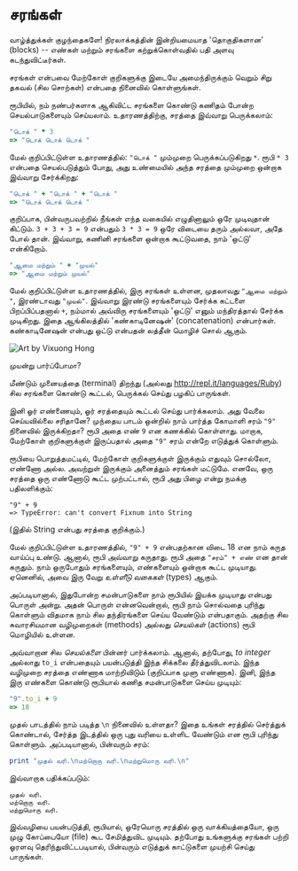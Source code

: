 # சரங்கள்


வாழ்த்துக்கள் குழந்தைகளே! நிரலாக்கத்தின் இன்றியமையாத 'தொகுதிகளான' (blocks) -- எண்கள் மற்றும் சரங்களை கற்றுக்கொள்வதில் பதி அளவு கடந்துவிட்டீர்கள்.

சரங்கள் என்பவை மேற்கோள் குறிகளுக்கு இடையே அமைந்திருக்கும் வெறும் சிறு தகவல் (சில சொற்கள்) என்பதை நினைவில் கொள்ளுங்கள்.

ரூபியில், நம் நண்பர்களாக ஆகிவிட்ட சரங்களை கொண்டு கணிதம் போன்ற செயல்பாடுகளையும் செய்யலாம். உதாரணத்திற்கு, சரத்தை இவ்வாறு பெருக்கலாம்:

```ruby
"டொக் " * 3
=> "டொக் டொக் டொக் "
```

மேல் குறிப்பிட்டுள்ள உதாரணத்தில்: `"டொக் "` மும்முறை பெருக்கப்படுகிறது `*`. ரூபி `* 3` என்பதை செயல்படுத்தும் போது, அது உண்மையில் அந்த சரத்தை மும்முறை ஒன்றாக இவ்வாறு சேர்க்கிறது:

```ruby
"டொக் " + "டொக் " + "டொக் "
=> "டொக் டொக் டொக் "
```

குறிப்பாக, பின்வருபவற்றில் நீங்கள் எந்த வகையில் எழுதினாலும் ஒரே முடிவுதான் கிட்டும். `3 + 3 + 3 = 9` என்பதும் `3 * 3 = 9` ஒரே விடையை தரும் அல்லவா, அதே போல் தான். இவ்வாறு, கணினி சரங்களை ஒன்றாக கூட்டுவதை, நாம் 'ஒட்டு' என்கிறோம்.

```ruby
"ஆமை மற்றும் " + "முயல்"
=> "ஆமை மற்றும் முயல்"
```

மேல் குறிப்பிட்டுள்ள உதாரணத்தில், இரு சரங்கள் உள்ளன, முதலாவது `"ஆமை மற்றும் "`, இரண்டாவது `"முயல்"`. இவ்வாறு இரண்டு சரங்களையும் சேர்க்க கட்டளை பிறப்பிப்பதனால் `+`, நம்மால் அவ்விரு சரங்களையும் 'ஒட்டு' எனும் மந்திரத்தால் சேர்க்க முடிகிறது. இதை ஆங்கிலத்தில் 'கண்காடினேஷன்' (concatenation) என்பார்கள். கண்காடினேஷன் என்பது ஒட்டு என்பதன் லத்தீன் மொழிச் சொல் ஆகும்.

![Art by Vixuong Hong](http://rubykin.com/images/cat-dog.png)

முயன்று பார்ப்போமா?

மீண்டும் முனையத்தை (terminal) திறந்து (அல்லது http://repl.it/languages/Ruby) சில சரங்களை கொண்டு கூட்டல், பெருக்கல் செய்து பழகிப் பாருங்கள்.

இனி ஓர் எண்ணையும், ஓர் சரத்தையும் கூட்டல் செய்து பார்க்கலாம். அது வேலை செய்யவில்லை சரிதானே? முந்தைய பாடம் ஒன்றில் நாம் பார்த்த கோமாளி சரம் `"9"` நினைவில் இருக்கிறதா? ரூபி அதை எண் `9` என கணக்கில் கொள்ளாது. மாறாக, மேற்கோள் குறிகளுக்குள் இருப்பதால் அதை `"9"` சரம் என்றே எடுத்துக் கொள்ளும்.

ரூபியை பொறுத்தமட்டில், மேற்கோள் குறிகளுக்குள் இருக்கும் எதுவும் சொல்லோ, எண்ணோ அல்ல. அவற்றுள் இருக்கும் அனைத்தும் சரங்கள் மட்டுமே. எனவே, ஒரு சரத்தை ஒரு எண்ணோடு கூட்ட முற்பட்டால், ரூபி அது பிழை என்று நமக்கு பதிலளிக்கும்:

```
"9" + 9
=> TypeError: can't convert Fixnum into String
```
(இதில் String என்பது சரத்தை குறிக்கும்.)

மேல் குறிப்பிட்டுள்ள உதாரணத்தில், `"9" + 9` என்பதற்கான விடை 18 என நாம் கருத வாய்ப்பு உண்டு. ஆனால், ரூபி அவ்வாறு கருதாது. ரூபி அதை `"சரம்" + எண்` என தான் கருதும். நாம் ஒருபோதும் சரங்களையும், எண்களையும் ஒன்றாக கூட்ட முடியாது. ஏனெனில், அவை இரு வேறு _உள்ளீடு வகைகள்_ (types) ஆகும்.

அப்படியானால், இதுபோன்ற சமன்பாடுகளை நாம் ரூபியில் இயக்க முடியாது என்பது பொருள் அன்று. அதன் பொருள் என்னவென்றால், ரூபி நாம் சொல்வதை புரிந்து கொள்ளும் விதமாக நாம் சில தந்திரங்களை செய்ய வேண்டும் என்பதாகும். அதற்கு சில சுவாரசியமான வழிமுறைகள் (methods) அல்லது _செயல்கள்_ (actions) ரூபி மொழியில் உள்ளன.

அவ்வாறான சில _செயல்களை_ பின்னர் பார்க்கலாம். ஆனால், தற்போது, _to integer_ அல்லாது `to_i` என்பதையும் பயன்படுத்தி இந்த சிக்கலை தீர்த்துவிடலாம். இந்த வழிமுறை சரத்தை எண்ணாக மாற்றிவிடும் (குறிப்பாக முளு எண்ணாக). இனி, இந்த இரு எண்களை கொண்டு ரூபியால் கணித சமன்பாடுகளை செய்ய முடியும்:

```ruby
"9".to_i + 9
=> 18
```

முதல் பாடத்தில் நாம் படித்த `\n` நினைவில் உள்ளதா? இதை உங்கள் சரத்தில் செர்த்துக் கொண்டால், சேர்த்த இடத்தில் ஒரு புது வரியை உள்ளிட வேண்டும் என ரூபி புரிந்து கொள்ளும். அப்படியானால், பின்வரும் சரம்:

```ruby
print "முதல் வரி.\nமற்றொரு வரி.\nமற்றுமொரு வரி.\n"
```
இவ்வாறாக பதிக்கப்படும்:

```
முதல் வரி.
மற்றொரு வரி.
மற்றுமொரு வரி.
```

இவ்வழியை பயன்படுத்தி, ரூபியால், ஒரேயொரு சரத்தில் ஒரு வாக்கியத்தையோ, ஒரு முழு கோப்பையோ (file) கூட சேமித்துவிட முடியும். தற்போது உங்களுக்கு சரங்கள் பற்றி ஓரளவு தெரிந்துவிட்டபடியால், பின்வரும் எடுத்துக் காட்டுகளை முயற்சி செய்து பாருங்கள்.

<div style="height:30px;"></div>

